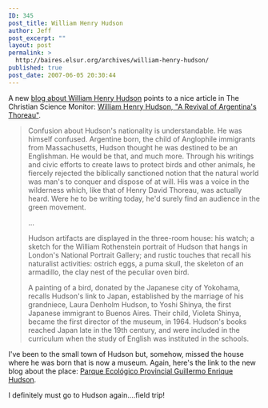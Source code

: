 ```yaml
---
ID: 345
post_title: William Henry Hudson
author: Jeff
post_excerpt: ""
layout: post
permalink: >
  http://baires.elsur.org/archives/william-henry-hudson/
published: true
post_date: 2007-06-05 20:30:44
---
```

A new <a href="http://parquehudson.blogspot.com/">blog about William Henry Hudson</a> points to  a nice article in The Christian Science Monitor: <a href="http://www.csmonitor.com/2007/0424/p20s01-litr.html">William Henry Hudson, "A Revival of Argentina's Thoreau"</a>. 



<blockquote>
Confusion about Hudson's nationality is understandable. He was himself confused. Argentine born, the child of Anglophile immigrants from Massachusetts, Hudson thought he was destined to be an Englishman. He would be that, and much more. Through his writings and civic efforts to create laws to protect birds and other animals, he fiercely rejected the biblically sanctioned notion that the natural world was man's to conquer and dispose of at will. His was a voice in the wilderness which, like that of Henry David Thoreau, was actually heard. Were he to be writing today, he'd surely find an audience in the green movement.

...

Hudson artifacts are displayed in the three-room house: his watch; a sketch for the William Rothenstein portrait of Hudson that hangs in London's National Portrait Gallery; and rustic touches that recall his naturalist activities: ostrich eggs, a puma skull, the skeleton of an armadillo, the clay nest of the peculiar oven bird.

A painting of a bird, donated by the Japanese city of Yokohama, recalls Hudson's link to Japan, established by the marriage of his grandniece, Laura Denholm Hudson, to Yoshi Shinya, the first Japanese immigrant to Buenos Aires. Their child, Violeta Shinya, became the first director of the museum, in 1964. Hudson's books reached Japan late in the 19th century, and were included in the curriculum when the study of English was instituted in the schools. </blockquote>

I've been to the small town of Hudson but, somehow, missed the house where he was born that is now a museum. Again, here's the link to the new blog about the place:  <a href="http://parquehudson.blogspot.com/">Parque Ecológico Provincial Guillermo Enrique Hudson</a>.

I definitely must go to Hudson again....field trip!